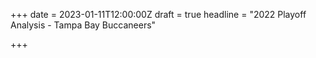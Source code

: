 +++
date = 2023-01-11T12:00:00Z
draft = true
headline = "2022 Playoff Analysis - Tampa Bay Buccaneers"

+++
